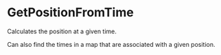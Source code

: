 # GetPositionFromTime
Calculates the position at a given time.

Can also find the times in a map that are associated with a given position.
